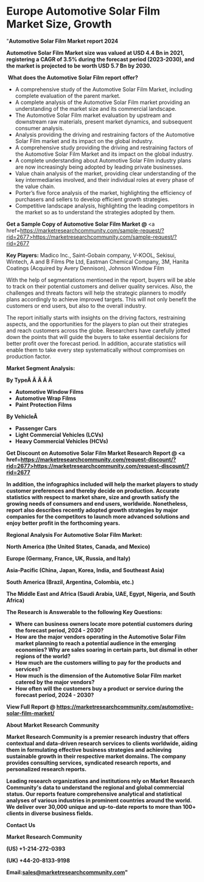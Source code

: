 # Europe Automotive Solar Film Market Size, Growth
"<strong>Automotive Solar Film Market report 2024</strong>

<strong>Automotive Solar Film Market size was valued at USD 4.4 Bn in 2021, registering a CAGR of 3.5% during the forecast period (2023-2030), and the market is projected to be worth USD 5.7 Bn by 2030.</strong>

 <strong><b>What does the Automotive Solar Film report offer?</b></strong>
<ul>
  <li>A comprehensive study of the Automotive Solar Film Market, including complete evaluation of the parent market.</li>
  <li>A complete analysis of the Automotive Solar Film market providing an understanding of the market size and its commercial landscape.</li>
  <li>The Automotive Solar Film market evaluation by upstream and downstream raw materials, present market dynamics, and subsequent consumer analysis.</li>
  <li>Analysis providing the driving and restraining factors of the Automotive Solar Film market and its impact on the global industry.</li>
  <li>A comprehensive study providing the driving and restraining factors of the Automotive Solar Film Market and its impact on the global industry.</li>
  <li>A complete understanding about Automotive Solar Film industry plans are now increasingly being adopted by leading private businesses.</li>
  <li>Value chain analysis of the market, providing clear understanding of the key intermediaries involved, and their individual roles at every phase of the value chain.</li>
  <li>Porter’s five force analysis of the market, highlighting the efficiency of purchasers and sellers to develop efficient growth strategies.</li>
  <li>Competitive landscape analysis, highlighting the leading competitors in the market so as to understand the strategies adopted by them.</li>
</ul>

<strong>Get a Sample Copy of Automotive Solar Film Market @ </strong><a href=https://marketresearchcommunity.com/sample-request/?rid=2677><u>https://marketresearchcommunity.com/sample-request/?rid=2677</u></a>

<strong>Key Players:</strong> 
Madico Inc., Saint-Gobain company, V-KOOL, Sekisui, Wintech, A and B Films Pte Ltd, Eastman Chemical Company, 3M, Hanita Coatings (Acquired by Avery Dennison), Johnson Window Film

With the help of segmentations mentioned in the report, buyers will be able to track on their potential customers and deliver quality services. Also, the challenges and threats factors will help the strategic planners to modify plans accordingly to achieve improved targets. This will not only benefit the customers or end users, but also to the overall industry.

The report initially starts with insights on the driving factors, restraining aspects, and the opportunities for the players to plan out their strategies and reach customers across the globe. Researchers have carefully jotted down the points that will guide the buyers to take essential decisions for better profit over the forecast period. In addition, accurate statistics will enable them to take every step systematically without compromises on production factor.

<strong>Market Segment Analysis:</strong>


<strong><strong>By TypeÂ Â Â Â Â  </strong></h4>
<ul>
 	<li>Automotive Window Films</li>
 	<li>Automotive Wrap Films</li>
 	<li>Paint Protection Films</li>
</ul>
<strong><strong>By VehicleÂ  </strong></h4>
<ul>
 	<li>Passenger Cars</li>
 	<li>Light Commercial Vehicles (LCVs)</li>
 	<li>Heavy Commercial Vehicles (HCVs)</li>
</ul>

<strong>Get Discount on Automotive Solar Film Market Research Report @ </b></strong><a href=https://marketresearchcommunity.com/request-discount/?rid=2677><u>https://marketresearchcommunity.com/request-discount/?rid=2677</u></a>

In addition, the infographics included will help the market players to study customer preferences and thereby decide on production. Accurate statistics with respect to market share, size and growth satisfy the growing needs of consumers and end users, worldwide. Nonetheless, report also describes recently adopted growth strategies by major companies for the competitors to launch more advanced solutions and enjoy better profit in the forthcoming years.

<strong>Regional Analysis For Automotive Solar Film Market:</strong>

<strong>North America</strong> (the United States, Canada, and Mexico)

<strong>Europe</strong> (Germany, France, UK, Russia, and Italy)

<strong>Asia-Pacific</strong> (China, Japan, Korea, India, and Southeast Asia)

<strong>South America</strong> (Brazil, Argentina, Colombia, etc.)

<strong>The Middle East and Africa</strong> (Saudi Arabia, UAE, Egypt, Nigeria, and South Africa)

<strong>The Research is Answerable to the following Key Questions:</strong>
<ul>
 	<li>Where can business owners locate more potential customers during the forecast period, 2024 - 2030?</li>
 	<li>How are the major vendors operating in the Automotive Solar Film market planning to reach a potential audience in the emerging economies? Why are sales soaring in certain parts, but dismal in other regions of the world?</li>
 	<li>How much are the customers willing to pay for the products and services?</li>
 	<li>How much is the dimension of the Automotive Solar Film market catered by the major vendors?</li>
 	<li>How often will the customers buy a product or service during the forecast period, 2024 - 2030?</li>
</ul>

<strong>View Full Report @</strong> <a href=https://marketresearchcommunity.com/automotive-solar-film-market/>https://marketresearchcommunity.com/automotive-solar-film-market/</a>

<strong>About Market Research Community</strong>

Market Research Community is a premier research industry that offers contextual and data-driven research services to clients worldwide, aiding them in formulating effective business strategies and achieving sustainable growth in their respective market domains. The company provides consulting services, syndicated research reports, and personalized research reports.

Leading research organizations and institutions rely on Market Research Community's data to understand the regional and global commercial status. Our reports feature comprehensive analytical and statistical analyses of various industries in prominent countries around the world. We deliver over 30,000 unique and up-to-date reports to more than 100+ clients in diverse business fields.

<strong>Contact Us</strong>

<strong>Market Research Community</strong>

(US) +1-214-272-0393

(UK) +44-20-8133-9198

<strong>Email:</strong>sales@marketresearchcommunity.com"
